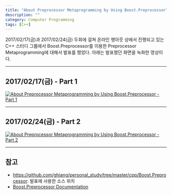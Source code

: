 ```yaml
---
title: "About Preprocessor Metaprogramming by Using Boost.Preprocessor"
description: ""
category: Computer Programming
tags: [C++]
---
```


2017/02/17(금)과 2017/02/24(금) 두회에 걸쳐 온라인 행아웃 상에서 진행되고 있는 C++ 스터디 그룹에서 Boost.Preprocessor를 이용한 Preprocessor Metaprogramming에 대해서 발표를 했었다. 아래는 발표했던 화면을 녹화한 영상이다.

---

## 2017/02/17(금) - Part 1

[![About Preprocessor Metaprogramming by Using Boost.Preprocessor - Part 1](https://img.youtube.com/vi/-QS1cBEbQkA/0.jpg)](http://www.youtube.com/watch?v=-QS1cBEbQkA)

---

## 2017/02/24(금) - Part 2

[![About Preprocessor Metaprogramming by Using Boost.Preprocessor - Part 2](https://img.youtube.com/vi/yhgMqq9M3us/0.jpg)](http://www.youtube.com/watch?v=yhgMqq9M3us)

---

## 참고

+ <https://github.com/ghjang/personal_study/tree/master/cpp/Boost.Preprocessor>: 발표에 사용한 소스 위치
+ [Boost.Preprocessor Documentation](http://www.boost.org/doc/libs/1_63_0/libs/preprocessor/doc/index.html)

